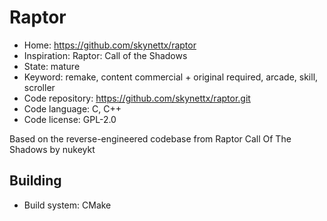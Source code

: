 # Raptor

- Home: https://github.com/skynettx/raptor
- Inspiration: Raptor: Call of the Shadows
- State: mature
- Keyword: remake, content commercial + original required, arcade, skill, scroller
- Code repository: https://github.com/skynettx/raptor.git
- Code language: C, C++
- Code license: GPL-2.0

Based on the reverse-engineered codebase from Raptor Call Of The Shadows by nukeykt

## Building

- Build system: CMake